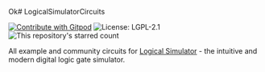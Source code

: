 Ok# LogicalSimulatorCircuits

[![Contribute with Gitpod](https://img.shields.io/badge/Contribute%20with-Gitpod-908a85?logo=gitpod)](https://gitpod.io/#https://github.com/UnsignedArduino/LogicalSimulatorCircuits) ![License: LGPL-2.1](https://img.shields.io/github/license/UnsignedArduino/LogicalSimulatorCircuits?label=License) ![This repository's starred count](https://img.shields.io/github/stars/UnsignedArduino/LogicalSimulatorCircuits?label=GitHub%20stars)

All example and community circuits for [Logical Simulator](https://github.com/UnsignedArduino/LogicalSimulator) - the intuitive and modern digital logic gate simulator.
